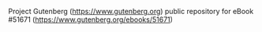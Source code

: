 Project Gutenberg (https://www.gutenberg.org) public repository for
eBook #51671 (https://www.gutenberg.org/ebooks/51671)

